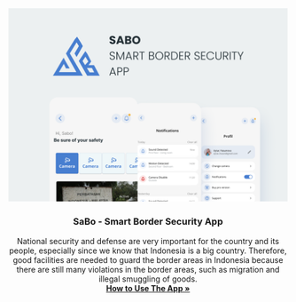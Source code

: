 <div align="center">
	<img src="https://github.com/C23-PS298/.github/blob/main/Cover.png"/>
	<h3 align="center">SaBo - Smart Border Security App</h3>
	<p align="center">
		National security and defense are very important for the country and its people, especially since we know that Indonesia is a big country. Therefore, good facilities are needed to guard the border areas in Indonesia because there are still many violations in the border areas, such as migration and illegal smuggling of goods.
		<br />
		<a href="#how-to-use-the-app-"><strong>How to Use The App »</strong></a>
	</p>
</div>
